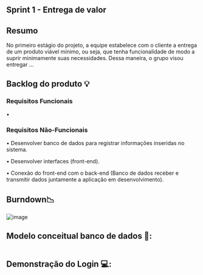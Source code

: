 ## Sprint 1 - Entrega de valor

## Resumo

<p> No primeiro estágio do projeto, a equipe estabelece com o cliente a entrega de um produto viável mínimo, ou seja, que tenha funcionalidade de modo a suprir minimamente suas necessidades. Dessa maneira, o grupo visou entregar ...</p>

## Backlog do produto :bulb:
### Requisitos Funcionais
<p> •  </p>

### Requisitos Não-Funcionais
<p> • Desenvolver banco de dados para registrar informações inseridas no sistema. </p>
<p> • Desenvolver interfaces (front-end). </p>
<p> • Conexão do front-end com o back-end (Banco de dados receber e transmitir dados juntamente a aplicação em desenvolvimento). </p>

## Burndown:chart_with_downwards_trend:
![image]()


## Modelo conceitual banco de dados 🧩:

<img align="center" src=""/>

## Demonstração do Login 💻:


